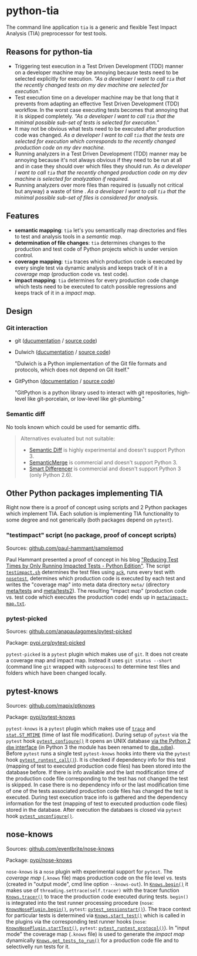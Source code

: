 # python-tia

The command line application `tia` is a generic and flexible Test Impact Analysis (TIA) preprocessor for test tools.

## Reasons for python-tia

- Triggering test execution in a Test Driven Development (TDD) manner on a developer machine may be annoying because tests need to be selected explicitly for execution. *"As a developer I want to call `tia` that the recently changed tests on my dev machine are selected for execution."*
- Test execution time on a developer machine may be that long that it prevents from adapting an effective Test Driven Development (TDD) workflow. In the worst case executing tests becomes that annoying that it is skipped completely. *"As a developer I want to call `tia` that the minimal possible sub-set of tests is selected for execution."*
- It may not be obvious what tests need to be executed after production code was changed. *As a developer I want to call `tia` that the tests are selected for execution which corresponds to the recently changed production code on my dev machine.*
- Running analyzers in a Test Driven Development (TDD) manner may be annoying because it's not always obvious if they need to be run at all and in case they should over which files they should run. *As a developer I want to call `tia` that the recently changed production code on my dev machine is selected for analyzation if required.*
- Running analyzers over more files than required is (usually not critical but anyway) a waste of time . *As a developer I want to call `tia` that the minimal possible sub-set of files is considered for analysis.*

## Features

- **semantic mapping**: `tia` let's you semantically map directories and files to test and analysis tools in a *semantic map*.
- **determination of file changes**: `tia` determines changes to the production and test code of Python projects which is under version control.
- **coverage mapping**: `tia` traces which production code is executed by every single test via dynamic analysis and keeps track of it in a *coverage map* (production code vs. test code).
- **impact mapping**: `tia` determines for every production code change which tests need to be executed to catch possible regressions and keeps track of it in a *impact map*.

## Design

### Git interaction

- git ([ducumentation](https://git-scm.com/doc) / [source code](https://github.com/git/git))
- Dulwich ([ducumentation](https://www.dulwich.io/) / [source code](https://github.com/dulwich/dulwich))

  "Dulwich is a Python implementation of the Git file formats and protocols, which does not depend on Git itself."

- GitPython ([documentation](http://gitpython.readthedocs.io/en/stable/) / [source code](https://github.com/gitpython-developers/GitPython))

  "GitPython is a python library used to interact with git repositories, high-level like git-porcelain, or low-level like git-plumbing."

### Semantic diff

No tools known which could be used for semantic diffs.

> Alternatives evaluated but not suitable:
> - [Semantic Diff](https://github.com/hoelzro/semantic-diff) is highly experimental and doesn't support Python 3.
> - [SemanticMerge](https://www.semanticmerge.com/) is commercial and doesn't support Python 3.
> - [Smart Differencer](http://www.semanticdesigns.com/Products/SmartDifferencer/index.html) is commercial and
> doesn't support Python 3 (only Python 2.6).

## Other Python packages implementing TIA

Right now there is a proof of concept using scripts and 2 Python packages which implement TIA. Each solution is implementing
TIA functionality to some degree and not generically (both packages depend on `pytest`).

### "testimpact" script (no package, proof of concept scripts)

Sources: [github.com/paul-hammant/samplemod](https://github.com/paul-hammant/samplemod)

Paul Hammant presented a proof of concept in his blog ["Reducing Test Times by Only Running Impacted Tests - Python Edition"](https://paulhammant.com/2015/01/18/reducing-test-times-by-only-running-impacted-tests-python-edition/). The script [`testimpact.sh`](https://github.com/paul-hammant/samplemod/blob/master/testimpact.sh) determines the test files using [`ack`](https://github.com/paul-hammant/samplemod/blob/master/testimpact.sh#L7), runs every test with [`nosetest`](https://github.com/paul-hammant/samplemod/blob/master/testimpact.sh#L15), determines which production code is executed by each test and writes the "coverage map" into meta data directory `meta/` (directory [meta/tests](https://github.com/paul-hammant/samplemod/tree/master/meta/tests) and [meta/tests2](https://github.com/paul-hammant/samplemod/tree/master/meta/tests2)). The resulting "impact map" (production code vs. test code which executes the production code) ends up in [`meta/impact-map.txt`](https://github.com/paul-hammant/samplemod/blob/master/meta/impact-map.txt).

### pytest-picked

Sources: [github.com/anapaulagomes/pytest-picked](https://github.com/anapaulagomes/pytest-picked)

Package: [pypi.org/pytest-picked](https://pypi.org/project/pytest-picked/)

`pytest-picked` is a `pytest` plugin which makes use of `git`. It does not create a coverage map and
impact map. Instead it uses `git status --short` (command line `git` wrapped with `subprocess`) to
determine test files and folders which have been changed locally.

## pytest-knows

Sources: [github.com/mapix/ptknows](https://github.com/mapix/ptknows)

Package: [pypi/pytest-knows](https://pypi.org/project/pytest-knows/)

`pytest-knows` is a `pytest` plugin which makes use of [`trace`](https://docs.python.org/2/library/trace.html) and [`stat.ST_MTIME`](https://docs.python.org/2/library/stat.html#stat.ST_MTIME) (time of last file modification).
During setup of `pytest` via the `pytest` hook  [`pytest_configure()`](https://github.com/mapix/ptknows/blob/master/ptknows.py#L47) it opens an UNIX database [via the Python 2 `dbm` interface](https://docs.python.org/2/library/dbm.html) (in Python 3 the module has been renamed to [`dbm.ndbm`](https://docs.python.org/3.7/library/dbm.html#module-dbm.ndbm)).
Before `pytest` runs a single test `pytest-knows` hooks into there via the `pytest` hook [`pytest_runtest_call()`](https://github.com/mapix/ptknows/blob/master/ptknows.py#L55)).
It is checked if dependency info for this test (mapping of test to executed production code files) has been stored into the database before.
If there is info available and the last modification time of the production code file corresponding to the test has not changed the test is skipped.
In case there is no dependency info or the last modification time of one of the tests associated production code files has changed the test is executed.
During test execution trace info is gathered and the dependency information for the test (mapping of test to executed production code files) stored in the database.
After execution the databaes is closed via `pytest` hook [`pytest_unconfigure()`](https://github.com/mapix/ptknows/blob/master/ptknows.py#L51).

## nose-knows


Sources: [github.com/eventbrite/nose-knows](https://github.com/eventbrite/nose-knows)

Package: [pypi/nose-knows](https://pypi.org/project/nose-knows/)

`nose-knows` is a `nose` plugin with experimental support for `pytest`.
The *coverage map* (`.knows` file) maps production code on the file level vs. tests (created in "output mode", cmd line option `--knows-out`).
In [`Knows.begin()`](https://github.com/eventbrite/nose-knows/blob/master/src/knows/base.py#L58) it makes use of `threading.settrace(self.tracer)`
with the tracer  function [`Knows.tracer()`](https://github.com/eventbrite/nose-knows/blob/master/src/knows/base.py#L63) to trace the production code executed during tests. `begin()` is integrated into the test runner processing procedure
(`nose`: [`KnowsNosePlugin.begin()`](https://github.com/eventbrite/nose-knows/blob/master/src/knows/nose_plugin.py#L105), `pytest`: [`pytest_sessionstart()`](https://github.com/eventbrite/nose-knows/blob/master/src/knows/pytest_plugin.py#L94)). The trace context for particular tests is determined via [`Knows.start_test()`](https://github.com/eventbrite/nose-knows/blob/master/src/knows/base.py#L84) which is called in the plugins via the corresponding test runner hooks (`nose`: [`KnowsNosePlugin.startTest()`](https://github.com/eventbrite/nose-knows/blob/master/src/knows/nose_plugin.py#L108), `pytest`: [`pytest_runtest_protocol()`](https://github.com/eventbrite/nose-knows/blob/a647cc1f82984522f728ccc83145c774f4756197/src/knows/pytest_plugin.py#L99)).
In "input mode" the coverage map (`.knows` file) is used to generate the *impact map* dynamically [`Knows.get_tests_to_run()`](https://github.com/eventbrite/nose-knows/blob/3ac3cfc81c7d3bc7beaf2b533ab37a0bbf132779/src/knows/base.py#L26) for a production code file and to selectivelly run tests for it.